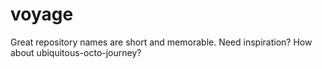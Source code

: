 # voyage
Great repository names are short and memorable. Need inspiration? How about ubiquitous-octo-journey?
